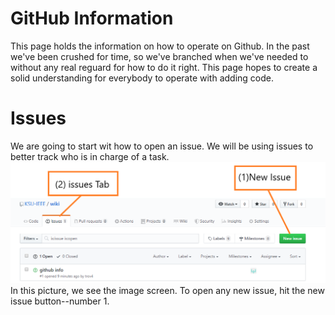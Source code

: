# GitHub Information  
This page holds the information on how to operate on Github. In the past we've been crushed for time, so we've branched when we've needed to without any real reguard for how to do it right. This page hopes to create a solid understanding for everybody to operate with adding code.  
# Issues  
We are going to start wit how to open an issue. We will be using issues to better track who is in charge of a task.  
![](images/github/1_2.png)  
In this picture, we see the image screen. To open any new issue, hit the new issue button--number 1.